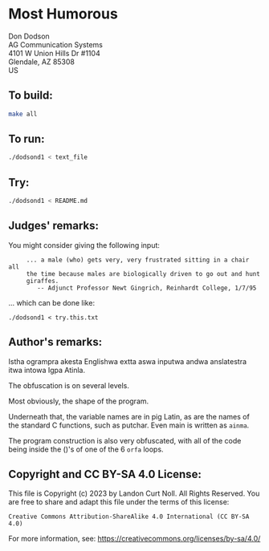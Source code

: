 # Most Humorous

Don Dodson\
AG Communication Systems\
4101 W Union Hills Dr #1104\
Glendale, AZ 85308\
US

## To build:

```sh
make all
```

## To run:

```sh
./dodsond1 < text_file
```

## Try:

```sh
./dodsond1 < README.md
```

## Judges' remarks:

You might consider giving the following input:

```
	 ... a male (who) gets very, very frustrated sitting in a chair all
	 the time because males are biologically driven to go out and hunt
	 giraffes.
		-- Adjunct Professor Newt Gingrich, Reinhardt College, 1/7/95
```

... which can be done like:

	./dodsond1 < try.this.txt

## Author's remarks:

Istha ogrampra akesta Englishwa extta aswa inputwa andwa
anslatestra itwa intowa Igpa Atinla.

The obfuscation is on several levels.

Most obviously, the shape of the program.

Underneath that, the variable names are in pig Latin, as are the
names of the standard C functions, such as putchar.  Even main is
written as `ainma`.

The program construction is also very obfuscated, with all of the
code being inside the ()'s of one of the 6 `orfa` loops.

## Copyright and CC BY-SA 4.0 License:

This file is Copyright (c) 2023 by Landon Curt Noll.  All Rights Reserved.
You are free to share and adapt this file under the terms of this license:

    Creative Commons Attribution-ShareAlike 4.0 International (CC BY-SA 4.0)

For more information, see: https://creativecommons.org/licenses/by-sa/4.0/
